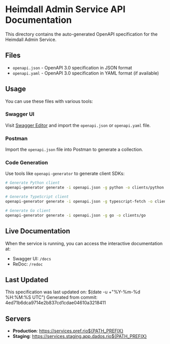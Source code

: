 # Heimdall Admin Service API Documentation

This directory contains the auto-generated OpenAPI specification for the Heimdall Admin Service.

## Files

- `openapi.json` - OpenAPI 3.0 specification in JSON format
- `openapi.yaml` - OpenAPI 3.0 specification in YAML format (if available)

## Usage

You can use these files with various tools:

### Swagger UI
Visit [Swagger Editor](https://editor.swagger.io/) and import the `openapi.json` or `openapi.yaml` file.

### Postman
Import the `openapi.json` file into Postman to generate a collection.

### Code Generation
Use tools like `openapi-generator` to generate client SDKs:

```bash
# Generate Python client
openapi-generator generate -i openapi.json -g python -o clients/python

# Generate TypeScript client
openapi-generator generate -i openapi.json -g typescript-fetch -o clients/typescript

# Generate Go client
openapi-generator generate -i openapi.json -g go -o clients/go
```

## Live Documentation

When the service is running, you can access the interactive documentation at:
- Swagger UI: `/docs`
- ReDoc: `/redoc`

## Last Updated

This specification was last updated on: $(date -u +"%Y-%m-%d %H:%M:%S UTC")
Generated from commit: 4ed71b6dca9714e2b837cd1cdae04610a3218411

## Servers

- **Production**: https://services.pref.rio${PATH_PREFIX}
- **Staging**: https://services.staging.app.dados.rio${PATH_PREFIX}
